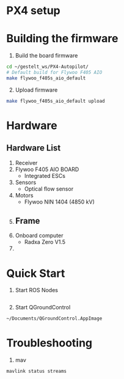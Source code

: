 # PX4 setup

# Building the firmware
1. Build the board firmware 
```bash 
cd ~/gestelt_ws/PX4-Autopilot/
# Default build for Flywoo F405 AIO
make flywoo_f405s_aio_default
```
2. Upload firmware
```bash
make flywoo_f405s_aio_default upload
```

# Hardware
## Hardware List
1. Receiver
2. Flywoo F405 AIO BOARD
    - Integrated ESCs
3. Sensors
    - Optical flow sensor
4. Motors
    - Flywoo NIN 1404 (4850 kV)
5. Frame
    - 
6. Onboard computer
    - Radxa Zero V1.5
7.  

# Quick Start
1. Start ROS Nodes
```bash
```

2. Start QGroundControl
```bash
~/Documents/QGroundControl.AppImage
```


# Troubleshooting
1. mav
```bash
mavlink status streams
```
